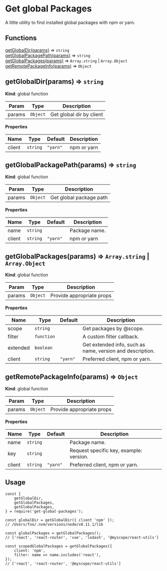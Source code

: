 # Get global Packages
A little utility to find installed global packages with npm or yarn.
## Functions

<dl>
<dt><a href="#getGlobalDir">getGlobalDir(params)</a> ⇒ <code>string</code></dt>
<dd></dd>
<dt><a href="#getGlobalPackagePath">getGlobalPackagePath(params)</a> ⇒ <code>string</code></dt>
<dd></dd>
<dt><a href="#getGlobalPackages">getGlobalPackages(params)</a> ⇒ <code>Array.string</code> | <code>Array.Object</code></dt>
<dd></dd>
<dt><a href="#getRemotePackageInfo">getRemotePackageInfo(params)</a> ⇒ <code>Object</code></dt>
<dd></dd>
</dl>

<a name="getGlobalDir"></a>

## getGlobalDir(params) ⇒ <code>string</code>
**Kind**: global function  

| Param | Type | Description |
| --- | --- | --- |
| params | <code>Object</code> | Get global dir by client |

**Properties**

| Name | Type | Default | Description |
| --- | --- | --- | --- |
| client | <code>string</code> | <code>&quot;yarn&quot;</code> | npm or yarn |

<a name="getGlobalPackagePath"></a>

## getGlobalPackagePath(params) ⇒ <code>string</code>
**Kind**: global function  

| Param | Type | Description |
| --- | --- | --- |
| params | <code>Object</code> | Get global package path |

**Properties**

| Name | Type | Default | Description |
| --- | --- | --- | --- |
| name | <code>string</code> |  | Package name. |
| client | <code>string</code> | <code>&quot;yarn&quot;</code> | npm or yarn |

<a name="getGlobalPackages"></a>

## getGlobalPackages(params) ⇒ <code>Array.string</code> \| <code>Array.Object</code>
**Kind**: global function  

| Param | Type | Description |
| --- | --- | --- |
| params | <code>Object</code> | Provide appropriate props |

**Properties**

| Name | Type | Default | Description |
| --- | --- | --- | --- |
| scope | <code>string</code> |  | Get packages by @scope. |
| filter | <code>function</code> |  | A custom filter callback. |
| extended | <code>boolean</code> |  | Get extended info, such as name, version and description. |
| client | <code>string</code> | <code>&quot;yarn&quot;</code> | Preferred client, npm or yarn. |

<a name="getRemotePackageInfo"></a>

## getRemotePackageInfo(params) ⇒ <code>Object</code>
**Kind**: global function  

| Param | Type | Description |
| --- | --- | --- |
| params | <code>Object</code> | Provide appropriate props |

**Properties**

| Name | Type | Default | Description |
| --- | --- | --- | --- |
| name | <code>string</code> |  | Package name. |
| key | <code>string</code> |  | Request specific key, example: version. |
| client | <code>string</code> | <code>&quot;yarn&quot;</code> | Preferred client, npm or yarn. |


## Usage
```
const {
    getGlobalDir,
    getGlobalPackages,
    getGlobalPackages,
} = require('get-global-packages');

const globalDir = getGlobalDir({ client 'npm' });
// /Users/foo/.nvm/versions/node/v8.11.1/lib

const globalPackages = getGlobalPackages();
// ['react', 'react-router', 'vue', 'lodash', '@myscope/react-utils']

const scopedGlobalPackages = getGlobalPackages({
    client: 'npm',
    filter: name => name.includes('react'),
});
// ['react', 'react-router', '@myscope/react-utils']
```